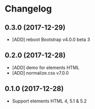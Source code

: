 # Changelog

## 0.3.0 (2017-12-29)

- [ADD] reboot Bootstrap v4.0.0 beta 3

## 0.2.0 (2017-12-28)

- [ADD] demo for elements HTML
- [ADD] normalize.css v7.0.0

## 0.1.0 (2017-12-28)

- Support elements HTML 4, 5.1 & 5.2
